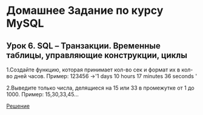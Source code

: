 # Домашнее Задание по курсу MySQL
## Урок 6. SQL – Транзакции. Временные таблицы, управляющие конструкции, циклы

1.Создайте функцию, которая принимает кол-во сек и формат их в кол-во дней часов.
Пример: 123456 ->'1 days 10 hours 17 minutes 36 seconds '


2.Выведите только числа, делящиеся на 15 или 33 в промежутке от 1 до 1000.
Пример: 15,30,33,45...

[Решение](https://github.com/DmitrievYK/SQL_HW_6/blob/main/HW_6)
